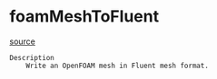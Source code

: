 # foamMeshToFluent

[source](github.com/OpenFOAM-jp/OpenFOAM-utilities-tutorials-jp/blob/master/v1906/mesh/conversion/foamMeshToFluent/foamMeshToFluent.C/foamMeshToFluent.C)

```
Description
    Write an OpenFOAM mesh in Fluent mesh format.


```


